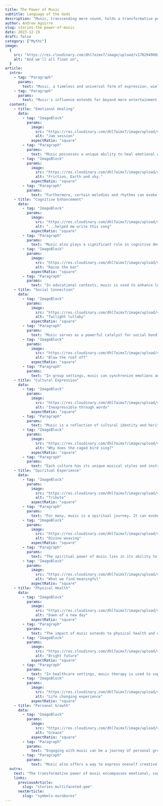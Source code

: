 ```yaml
---
title: The Power of Music
subtitle: Language of the Gods
description: "Music, transcending mere sound, holds a transformative power that resonates through various aspects of human life. It's not just an auditory experience but a universal language that speaks to emotions, memories, and the human spirit."
author: Andrew Aguirre
slug: stories-the-power-of-music
date: 2023-12-19
draft: false
category: ["Myths"]
image:
  {
    src: "https://res.cloudinary.com/dhl7aimx7/image/upload/v1702949002/001_rzljui.webp",
    alt: "And we'll all float on",
  }
article:
  intro:
    - tag: "Paragraph"
      params:
        text: "Music, a timeless and universal form of expression, wields a transformative power that permeates every aspect of human existence. It transcends cultural and linguistic barriers, echoing the deepest emotions and experiences of life. This art form, both ancient and ever-evolving, serves as a bridge between the tangible and the intangible, capturing the essence of human joy, sorrow, and everything in between. "
    - tag: "Paragraph"
      params:
        text: "Music's influence extends far beyond mere entertainment; it shapes our emotions, intellect, social connections, and cultural identities. It's an ethereal force that can alter moods, inspire change, and even heal. As we explore the multifaceted impact of music, we delve into its role not just as a source of melody and rhythm, but as a powerful catalyst for emotional healing, cognitive development, social unity, cultural preservation, spiritual connection, physical well-being, and personal growth."
  content:
    - title: "Emotional Healing"
      data:
        - tag: "ImageBlock"
          params:
            image:
              src: "https://res.cloudinary.com/dhl7aimx7/image/upload/v1702949002/002_rgpzyf.webp"
              alt: "Jam session"
            aspectRatio: "square"
        - tag: "Paragraph"
          params:
            text: "Music possesses a unique ability to heal emotional wounds. It can provide solace in grief, joy in celebration, and comfort in solitude. In therapeutic settings, music is used to help individuals process and express emotions that might otherwise be difficult to articulate."
        - tag: "ImageBlock"
          params:
            image:
              src: "https://res.cloudinary.com/dhl7aimx7/image/upload/v1702949003/003_jjcwmm.webp"
              alt: "Friction, Earth and sky."
            aspectRatio: "square"
        - tag: "Paragraph"
          params:
            text: "Furthermore, certain melodies and rhythms can evoke powerful emotional responses, allowing listeners to experience catharsis, peace, or euphoria. The emotional impact of music is deeply personal yet universally understood, making it a powerful tool for emotional healing and well-being."
    - title: "Cognitive Enhancement"
      data:
        - tag: "ImageBlock"
          params:
            image:
              src: "https://res.cloudinary.com/dhl7aimx7/image/upload/v1702949002/004_fk0rgk.webp"
              alt: "...helped me write this song"
            aspectRatio: "square"
        - tag: "Paragraph"
          params:
            text: "Music also plays a significant role in cognitive development and enhancement. Learning and engaging with music can improve memory, concentration, and problem-solving skills. It stimulates different areas of the brain, enhancing neural connections and cognitive abilities."
        - tag: "ImageBlock"
          params:
            image:
              src: "https://res.cloudinary.com/dhl7aimx7/image/upload/v1702949002/005_gogmvc.webp"
              alt: "Raise the bar"
            aspectRatio: "square"
        - tag: "Paragraph"
          params:
            text: "In educational contexts, music is used to enhance learning and retention of information. It's not just about the 'Mozart Effect' but about how music, in its complexity and structure, challenges the brain, fostering intellectual growth and cognitive agility."
    - title: "Social Connection"
      data:
        - tag: "ImageBlock"
          params:
            image:
              src: "https://res.cloudinary.com/dhl7aimx7/image/upload/v1702949003/006_hksims.webp"
              alt: "Twilight lullaby"
            aspectRatio: "square"
        - tag: "Paragraph"
          params:
            text: "Music serves as a powerful catalyst for social bonding and connection. It transcends language barriers and cultural differences, bringing people together in a shared experience. Whether it's through communal singing, attending concerts, or simply sharing playlists, music creates a sense of belonging and community."
        - tag: "ImageBlock"
          params:
            image:
              src: "https://res.cloudinary.com/dhl7aimx7/image/upload/v1702949003/007_ojkera.webp"
              alt: "Blow the roof off"
            aspectRatio: "square"
        - tag: "Paragraph"
          params:
            text: "In group settings, music can synchronize emotions and actions, leading to increased empathy and understanding among participants. It's a medium through which people can connect, celebrate, and communicate, fostering stronger social bonds and community cohesion."
    - title: "Cultural Expression"
      data:
        - tag: "ImageBlock"
          params:
            image:
              src: "https://res.cloudinary.com/dhl7aimx7/image/upload/v1702949003/008_auf0w3.webp"
              alt: "Inexpressible through words"
            aspectRatio: "square"
        - tag: "Paragraph"
          params:
            text: "Music is a reflection of cultural identity and heritage. It tells stories of a people's history, struggles, and triumphs. Through music, cultural narratives are preserved and passed down through generations, keeping traditions alive and vibrant."
        - tag: "ImageBlock"
          params:
            image:
              src: "https://res.cloudinary.com/dhl7aimx7/image/upload/v1702949003/009_t7agds.webp"
              alt: "Why does the caged bird sing?"
            aspectRatio: "square"
        - tag: "Paragraph"
          params:
            text: "Each culture has its unique musical styles and instruments, which contribute to the rich tapestry of global music. These diverse musical expressions allow individuals to explore and celebrate their cultural roots while also appreciating the cultural expressions of others."
    - title: "Spiritual Experience"
      data:
        - tag: "ImageBlock"
          params:
            image:
              src: "https://res.cloudinary.com/dhl7aimx7/image/upload/v1702949003/010_hd3y1j.webp"
              alt: "Tribute"
            aspectRatio: "square"
        - tag: "Paragraph"
          params:
            text: "For many, music is a spiritual journey. It can evoke a sense of the divine, transcend the mundane, and provide a pathway to higher consciousness. In various religious and spiritual traditions, music is an integral part of worship and meditation."
        - tag: "ImageBlock"
          params:
            image:
              src: "https://res.cloudinary.com/dhl7aimx7/image/upload/v1702949003/011_peamvp.webp"
              alt: "Divine weaving"
            aspectRatio: "square"
        - tag: "Paragraph"
          params:
            text: "The spiritual power of music lies in its ability to quiet the mind, stir the soul, and evoke a sense of connectedness with something greater than oneself. It can be a source of solace, inspiration, and spiritual awakening."
        - tag: "ImageBlock"
          params:
            image:
              src: "https://res.cloudinary.com/dhl7aimx7/image/upload/v1702949003/012_nzhaaz.webp"
              alt: "What we find meaningful"
            aspectRatio: "square"
    - title: "Physical Health"
      data:
        - tag: "ImageBlock"
          params:
            image:
              src: "https://res.cloudinary.com/dhl7aimx7/image/upload/v1702949005/013_f46jjr.webp"
              alt: "Dawn of a new day"
            aspectRatio: "square"
        - tag: "Paragraph"
          params:
            text: "The impact of music extends to physical health and well-being. Rhythmic and harmonic elements in music can influence bodily functions, such as heart rate and breathing, promoting relaxation and stress reduction. Dance and movement to music also contribute to physical fitness and coordination."
        - tag: "ImageBlock"
          params:
            image:
              src: "https://res.cloudinary.com/dhl7aimx7/image/upload/v1702949005/014_tjitfv.webp"
              alt: "Bright future"
            aspectRatio: "square"
        - tag: "Paragraph"
          params:
            text: "In healthcare settings, music therapy is used to support physical rehabilitation and enhance overall physical health. It can reduce pain, improve motor skills, and provide emotional support during physical recovery."
        - tag: "ImageBlock"
          params:
            image:
              src: "https://res.cloudinary.com/dhl7aimx7/image/upload/v1702949005/015_amxgmb.webp"
              alt: "Life changing experience"
            aspectRatio: "square"
    - title: "Personal Growth"
      data:
        - tag: "ImageBlock"
          params:
            image:
              src: "https://res.cloudinary.com/dhl7aimx7/image/upload/v1702949005/016_esscuo.webp"
              alt: "Grease"
            aspectRatio: "square"
        - tag: "Paragraph"
          params:
            text: "Engaging with music can be a journey of personal growth and self-discovery. Learning to play an instrument or understand musical theory challenges the mind, develops discipline, and fosters creativity. It's an exploration of one's capabilities and potential."
        - tag: "Paragraph"
          params:
            text: "Music also offers a way to express oneself creatively, whether through composition, performance, or improvisation. This creative expression is not only fulfilling but also contributes to personal development, confidence, and a deeper understanding of oneself and the world."
  outro:
    text: "The transformative power of music encompasses emotional, cognitive, social, cultural, spiritual, physical, and personal dimensions of human experience. It's a universal language that speaks to the heart, challenges the mind, and nourishes the soul, reflecting the complexity and richness of human life."
    links:
      previousArticle:
        slug: "stories-multifaceted-gem"
      nextArticle:
        slug: "symbols-ouroboros"
---
```

